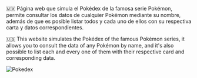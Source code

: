 🇲🇽 Página web que simula el Pokédex de la famosa serie Pokémon, permite consultar los datos de cualquier Pokémon mediante su nombre, además de que es posible listar todos y cada 
   uno de ellos con su respectiva carta y datos correspondientes.

🇺🇸 This website simulates the Pokédex of the famous Pokémon series, it allows you to consult the data of any Pokémon by name, and it's also possible to list each and every one 
   of them with their respective card and corresponding data.

![Pokedex](https://github.com/MauricioBarrueta/pokemonPokedex/assets/60496232/0d5055b0-0537-46c4-a707-47f19be5d62d)
